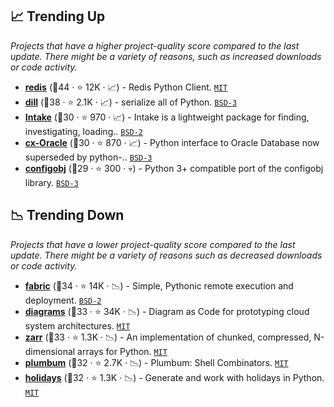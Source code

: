 ## 📈 Trending Up

_Projects that have a higher project-quality score compared to the last update. There might be a variety of reasons, such as increased downloads or code activity._

- <b><a href="https://github.com/redis/redis-py">redis</a></b> (🥇44 ·  ⭐ 12K · 📈) - Redis Python Client. <code><a href="http://bit.ly/34MBwT8">MIT</a></code>
- <b><a href="https://github.com/uqfoundation/dill">dill</a></b> (🥈38 ·  ⭐ 2.1K · 📈) - serialize all of Python. <code><a href="http://bit.ly/3aKzpTv">BSD-3</a></code>
- <b><a href="https://github.com/intake/intake">Intake</a></b> (🥉30 ·  ⭐ 970 · 📈) - Intake is a lightweight package for finding, investigating, loading.. <code><a href="http://bit.ly/3rqEWVr">BSD-2</a></code>
- <b><a href="https://github.com/oracle/python-cx_Oracle">cx-Oracle</a></b> (🥉30 ·  ⭐ 870 · 📈) - Python interface to Oracle Database now superseded by python-.. <code><a href="http://bit.ly/3aKzpTv">BSD-3</a></code>
- <b><a href="https://github.com/DiffSK/configobj">configobj</a></b> (🥉29 ·  ⭐ 300 · 💀) - Python 3+ compatible port of the configobj library. <code><a href="http://bit.ly/3aKzpTv">BSD-3</a></code>

## 📉 Trending Down

_Projects that have a lower project-quality score compared to the last update. There might be a variety of reasons such as decreased downloads or code activity._

- <b><a href="https://github.com/fabric/fabric">fabric</a></b> (🥉34 ·  ⭐ 14K · 📉) - Simple, Pythonic remote execution and deployment. <code><a href="http://bit.ly/3rqEWVr">BSD-2</a></code>
- <b><a href="https://github.com/mingrammer/diagrams">diagrams</a></b> (🥈33 ·  ⭐ 34K · 📉) - Diagram as Code for prototyping cloud system architectures. <code><a href="http://bit.ly/34MBwT8">MIT</a></code>
- <b><a href="https://github.com/zarr-developers/zarr-python">zarr</a></b> (🥈33 ·  ⭐ 1.3K · 📉) - An implementation of chunked, compressed, N-dimensional arrays for Python. <code><a href="http://bit.ly/34MBwT8">MIT</a></code>
- <b><a href="https://github.com/tomerfiliba/plumbum">plumbum</a></b> (🥉32 ·  ⭐ 2.7K · 📉) - Plumbum: Shell Combinators. <code><a href="http://bit.ly/34MBwT8">MIT</a></code>
- <b><a href="https://github.com/dr-prodigy/python-holidays">holidays</a></b> (🥉32 ·  ⭐ 1.3K · 📉) - Generate and work with holidays in Python. <code><a href="http://bit.ly/34MBwT8">MIT</a></code>

